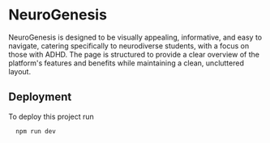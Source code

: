 
# NeuroGenesis

NeuroGenesis is designed to be visually appealing, informative, and easy to navigate, catering specifically to neurodiverse students, with a focus on those with ADHD. The page is structured to provide a clear overview of the platform's features and benefits while maintaining a clean, uncluttered layout.


## Deployment

To deploy this project run

```bash
  npm run dev
```

